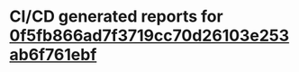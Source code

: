 # CI/CD generated reports for [0f5fb866ad7f3719cc70d26103e253ab6f761ebf](https://github.com/hydephp/develop/commit/0f5fb866ad7f3719cc70d26103e253ab6f761ebf)
